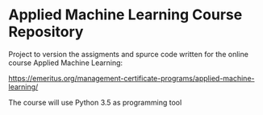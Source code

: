 # Applied Machine Learning Course Repository
Project to version the assigments and spurce code written for the online course Applied Machine Learning:

https://emeritus.org/management-certificate-programs/applied-machine-learning/

The course will use Python 3.5 as programming tool
